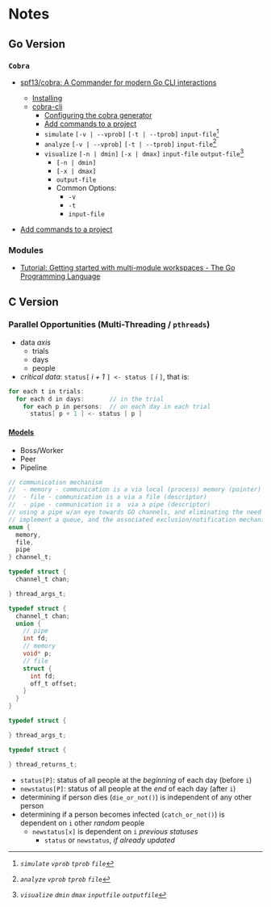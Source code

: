 # Notes

## Go Version

### `Cobra`

- [spf13/cobra: A Commander for modern Go CLI interactions](https://github.com/spf13/cobra)
  - [Installing](https://github.com/spf13/cobra#installing)
  - [cobra-cli](https://github.com/spf13/cobra-cli/blob/main/README.md)
    - [Configuring the cobra generator](https://github.com/spf13/cobra-cli/blob/main/README.md#configuring-the-cobra-generator)
    - [Add commands to a project](https://github.com/spf13/cobra-cli/blob/main/README.md#add-commands-to-a-project)
    - `simulate` `[-v | --vprob]` `[-t | --tprob]` `input-file`[^simulate]
    - `analyze` `[-v | --vprob]` `[-t | --tprob]` `input-file`[^analyze]
    - `visualize` `[-n | dmin]` `[-x | dmax]` `input-file` `output-file`[^visualize]
      - `[-n | dmin]`
      - `[-x | dmax]`
      - `output-file`
      - Common Options:
        - `-v`
        - `-t`
        - `input-file`

- [Add commands to a project](https://github.com/spf13/cobra-cli/blob/main/README.md#add-commands-to-a-project)

### Modules

- [Tutorial: Getting started with multi-module workspaces - The Go Programming Language](https://go.dev/doc/tutorial/workspaces)

## C Version

### Parallel Opportunities (Multi-Threading / `pthreads`)

- data _axis_
  - trials
  - days
  - people
- _critical data_: `status[` _i + 1_ `] <- status [` _i_ `]`, that is:

```C
for each t in trials:
  for each d in days:       // in the trial
    for each p in persons:  // on each day in each trial
      status[ p + 1 ] <- status [ p ]
```

#### [Models](https://maxim.int.ru/bookshelf/PthreadsProgram/htm/r_19.html)

- Boss/Worker
- Peer
- Pipeline

```C
// communication mechanism
//  - memory - communication is a via local (process) memory (pointer)
//  - file - communication is a via a file (descriptor)
//  - pipe - communication is a  via a pipe (descriptor)
// using a pipe w/an eye towards GO channels, and eliminating the need to
// implement a queue, and the associated exclusion/notification mechanisms.
enum {
  memory,
  file,
  pipe
} channel_t;

typedef struct {
  channel_t chan;

} thread_args_t;

typedef struct {
  channel_t chan;
  union {
    // pipe
    int fd;
    // memory
    void* p;
    // file
    struct {
      int fd;
      off_t offset;
    }
  }
}

typedef struct {

} thread_args_t;

typedef struct {

} thread_returns_t;
```

- `status[P]`: status of all people at the _beginning_ of each day (before `i`)
- `newstatus[P]`: status of all people at the _end_ of each day (after `i`)
- determining if person dies (`die_or_not()`) is independent of any other person
- determining if a person becomes infected (`catch_or_not()`) is dependent on `i` other _random_ people
  - `newstatus[x]` is dependent on `i` _previous statuses_
    - `status` or `newstatus`, _if already updated_

[^simulate]: _`simulate` `vprob` `tprob` `file`_
[^analyze]:  _`analyze` `vprob` `tprob` `file`_
[^visualize]: _`visualize` `dmin` `dmax` `inputfile` `outputfile`_
